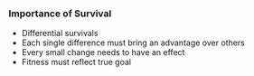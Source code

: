 ### Importance of Survival

- Differential survivals
- Each single difference must bring an advantage over others
- Every small change needs to have an effect
- Fitness must reflect true goal